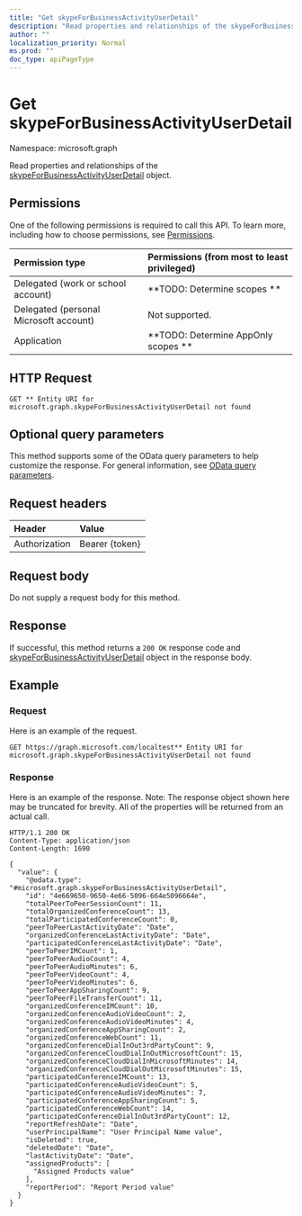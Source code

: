 ```yaml
---
title: "Get skypeForBusinessActivityUserDetail"
description: "Read properties and relationships of the skypeForBusinessActivityUserDetail object."
author: ""
localization_priority: Normal
ms.prod: ""
doc_type: apiPageType
---
```


# Get skypeForBusinessActivityUserDetail

Namespace: microsoft.graph

Read properties and relationships of the [skypeForBusinessActivityUserDetail](../resources/skypeforbusinessactivityuserdetail.md) object.

## Permissions
One of the following permissions is required to call this API. To learn more, including how to choose permissions, see [Permissions](/concepts/permissions-reference.md).

|Permission type|Permissions (from most to least privileged)|
|:---|:---|
|Delegated (work or school account)|**TODO: Determine scopes **|
|Delegated (personal Microsoft account)|Not supported.|
|Application|**TODO: Determine AppOnly scopes **|

## HTTP Request
<!-- {
  "blockType": "ignored"
}
-->
``` http
GET ** Entity URI for microsoft.graph.skypeForBusinessActivityUserDetail not found
```

## Optional query parameters
This method supports some of the OData query parameters to help customize the response. For general information, see [OData query parameters](/graph/query-parameters).

## Request headers
|Header|Value|
|:---|:---|
|Authorization|Bearer {token}|

## Request body
Do not supply a request body for this method.

## Response
If successful, this method returns a `200 OK` response code and [skypeForBusinessActivityUserDetail](../resources/skypeforbusinessactivityuserdetail.md) object in the response body.

## Example

### Request
Here is an example of the request.
<!-- {
  "blockType": "request",
  "name": "get_skypeforbusinessactivityuserdetail"
}
-->
``` http
GET https://graph.microsoft.com/localtest** Entity URI for microsoft.graph.skypeForBusinessActivityUserDetail not found
```

### Response
Here is an example of the response. Note: The response object shown here may be truncated for brevity. All of the properties will be returned from an actual call.
<!-- {
  "blockType": "response",
  "truncated": true,
  "@odata.type": "microsoft.graph.skypeForBusinessActivityUserDetail"
}
-->
``` http
HTTP/1.1 200 OK
Content-Type: application/json
Content-Length: 1690

{
  "value": {
    "@odata.type": "#microsoft.graph.skypeForBusinessActivityUserDetail",
    "id": "4e669650-9650-4e66-5096-664e5096664e",
    "totalPeerToPeerSessionCount": 11,
    "totalOrganizedConferenceCount": 13,
    "totalParticipatedConferenceCount": 0,
    "peerToPeerLastActivityDate": "Date",
    "organizedConferenceLastActivityDate": "Date",
    "participatedConferenceLastActivityDate": "Date",
    "peerToPeerIMCount": 1,
    "peerToPeerAudioCount": 4,
    "peerToPeerAudioMinutes": 6,
    "peerToPeerVideoCount": 4,
    "peerToPeerVideoMinutes": 6,
    "peerToPeerAppSharingCount": 9,
    "peerToPeerFileTransferCount": 11,
    "organizedConferenceIMCount": 10,
    "organizedConferenceAudioVideoCount": 2,
    "organizedConferenceAudioVideoMinutes": 4,
    "organizedConferenceAppSharingCount": 2,
    "organizedConferenceWebCount": 11,
    "organizedConferenceDialInOut3rdPartyCount": 9,
    "organizedConferenceCloudDialInOutMicrosoftCount": 15,
    "organizedConferenceCloudDialInMicrosoftMinutes": 14,
    "organizedConferenceCloudDialOutMicrosoftMinutes": 15,
    "participatedConferenceIMCount": 13,
    "participatedConferenceAudioVideoCount": 5,
    "participatedConferenceAudioVideoMinutes": 7,
    "participatedConferenceAppSharingCount": 5,
    "participatedConferenceWebCount": 14,
    "participatedConferenceDialInOut3rdPartyCount": 12,
    "reportRefreshDate": "Date",
    "userPrincipalName": "User Principal Name value",
    "isDeleted": true,
    "deletedDate": "Date",
    "lastActivityDate": "Date",
    "assignedProducts": [
      "Assigned Products value"
    ],
    "reportPeriod": "Report Period value"
  }
}
```

